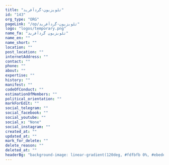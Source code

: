 ```yaml
---
title: "تلویزیون-گردآفرید"
id: "143"
org_type: "ORG"
pageLink: "/op/تلویزیون-گردآفرید"
logo: "logos/temporary.png"
name_fa: "تلویزیون گردآفرید"
name_en: ""
name_short: ""
location: ""
post_location: ""
internetAddress: ""
contact: ""
phone: ""
about: ""
expertise: ""
history: ""
manifest: ""
codeOfConduct: ""
estimationOfMembers: ""
political_orientation: ""
markForEdit: ""
social_telegram: ""
social_facebook: ""
social_youtube: ""
social_x: "None"
social_instagram: ""
created_at: ""
updated_at: ""
mark_for_delete: ""
delete_reason: ""
deleted_at: ""
headerBg: "background-image: linear-gradient(120deg, #fdfbfb 0%, #ebedee 100%);"
---
```


